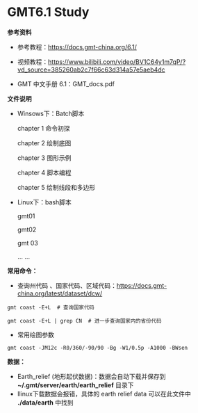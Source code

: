 # GMT6.1 Study

**参考资料**

- 参考教程：https://docs.gmt-china.org/6.1/

- 视频教程：https://www.bilibili.com/video/BV1C64y1m7qP/?vd_source=385260ab2c7f66c63d314a57e5aeb4dc
- GMT 中文手册 6.1：GMT_docs.pdf



**文件说明**

- Winsows下：Batch脚本

  chapter 1 命令初探

  chapter 2 绘制底图

  chapter 3 图形示例

  chapter 4 脚本编程

  chapter 5 绘制线段和多边形

- Linux下：bash脚本 

  gmt01

  gmt02

  gmt 03

  ... ...



**常用命令：**

- 查询州代码 、国家代码、区域代码：https://docs.gmt-china.org/latest/dataset/dcw/

```shell
gmt coast -E+L  # 查询国家代码

gmt coast -E+L | grep CN  # 进一步查询国家内的省份代码
```

- 常用绘图参数 

```shell
gmt coast -JM12c -R0/360/-90/90 -Bg -W1/0.5p -A1000 -BWsen
```



**数据：**

- Earth_relief (地形起伏数据)：数据会自动下载并保存到 **~/.gmt/server/earth/earth_relief** 目录下
- llinux下载数据会报错，具体的 earth relief data 可以在此文件中  **./data/earth**  中找到
